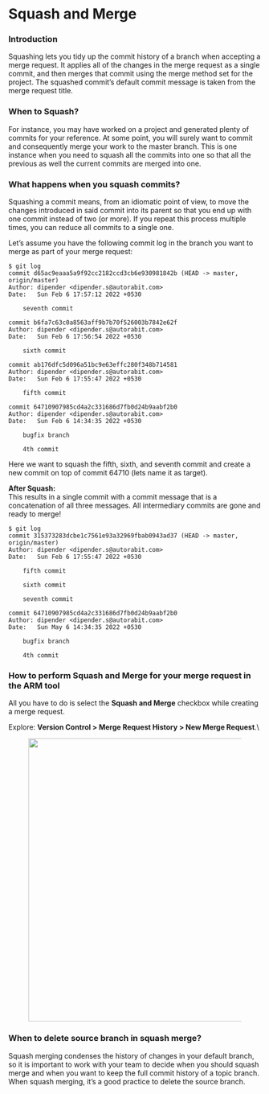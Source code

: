 # Squash and Merge

### Introduction <a href="#introduction" id="introduction"></a>

Squashing lets you tidy up the commit history of a branch when accepting a merge request. It applies all of the changes in the merge request as a single commit, and then merges that commit using the merge method set for the project. The squashed commit’s default commit message is taken from the merge request title.

### When to Squash? <a href="#when-to-squash" id="when-to-squash"></a>

For instance, you may have worked on a project and generated plenty of commits for your reference. At some point, you will surely want to commit and consequently merge your work to the master branch. This is one instance when you need to squash all the commits into one so that all the previous as well the current commits are merged into one.

### What happens when you squash commits? <a href="#what-happens-when-you-squash-commits" id="what-happens-when-you-squash-commits"></a>

Squashing a commit means, from an idiomatic point of view, to move the changes introduced in said commit into its parent so that you end up with one commit instead of two (or more). If you repeat this process multiple times, you can reduce all commits to a single one.

Let’s assume you have the following commit log in the branch you want to merge as part of your merge request:

```
$ git log
commit d65ac9eaaa5a9f92cc2182ccd3cb6e930981842b (HEAD -> master, origin/master)
Author: dipender <dipender.s@autorabit.com>
Date:   Sun Feb 6 17:57:12 2022 +0530

    seventh commit

commit b6fa7c63c0a8563aff9b7b70f526003b7842e62f
Author: dipender <dipender.s@autorabit.com>
Date:   Sun Feb 6 17:56:54 2022 +0530

    sixth commit

commit ab176dfc5d096a51bc9e63effc280f348b714581
Author: dipender <dipender.s@autorabit.com>
Date:   Sun Feb 6 17:55:47 2022 +0530

    fifth commit

commit 64710907985cd4a2c331686d7fb0d24b9aabf2b0
Author: dipender <dipender.s@autorabit.com>
Date:   Sun Feb 6 14:34:35 2022 +0530

    bugfix branch

    4th commit
```

Here we want to squash the fifth, sixth, and seventh commit and create a new commit on top of commit 64710 (lets name it as target).

**After Squash:**\
This results in a single commit with a commit message that is a concatenation of all three messages. All intermediary commits are gone and ready to merge!

```
$ git log
commit 315373283dcbe1c7561e93a32969fbab0943ad37 (HEAD -> master, origin/master)
Author: dipender <dipender.s@autorabit.com>
Date:   Sun Feb 6 17:55:47 2022 +0530

    fifth commit

    sixth commit

    seventh commit

commit 64710907985cd4a2c331686d7fb0d24b9aabf2b0
Author: dipender <dipender.s@autorabit.com>
Date:   Sun May 6 14:34:35 2022 +0530

    bugfix branch

    4th commit
```

### How to perform Squash and Merge for your merge request in the ARM tool <a href="#how-to-perform-squash-and-merge-for-your-merge-request-in-the-arm-tool" id="how-to-perform-squash-and-merge-for-your-merge-request-in-the-arm-tool"></a>

All you have to do is select the **Squash and Merge** checkbox while creating a merge request.

Explore: **Version Control > Merge Request History > New Merge Request**.\


<figure><img src="https://cdn.document360.io/8711f4e7-c040-4616-aac9-d947f87e4619/Images/Documentation/image-RICA4M0Y.png" alt="" width="563"><figcaption></figcaption></figure>

### When to delete source branch in squash merge? <a href="#when-to-delete-source-branch-in-squash-merge" id="when-to-delete-source-branch-in-squash-merge"></a>

Squash merging condenses the history of changes in your default branch, so it is important to work with your team to decide when you should squash merge and when you want to keep the full commit history of a topic branch. When squash merging, it’s a good practice to delete the source branch.
